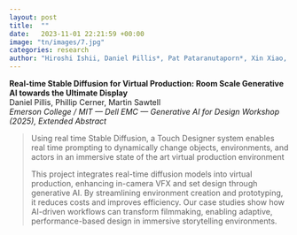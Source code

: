 ```yaml
---
layout: post
title:  ""
date:   2023-11-01 22:21:59 +00:00
image: "tn/images/7.jpg"
categories: research
author: "Hiroshi Ishii, Daniel Pillis*, Pat Pataranutaporn*, Xin Xiao, Alaa Algargoosh, Lucy Li, Jean-Baptiste Labrune (2024)"
---
```

**Real-time Stable Diffusion for Virtual Production: Room Scale Generative AI towards the Ultimate Display**  
Daniel Pillis, Phillip Cerner, Martin Sawtell  
*Emerson College / MIT — Dell EMC — Generative AI for Design Workshop (2025), Extended Abstract*
<blockquote>
  <p>
Using real time Stable Diffusion, a Touch Designer system enables real time prompting to dynamically change objects, environments, and actors in an immersive state of the art virtual production environment 

This project integrates real-time diffusion models into virtual production, enhancing in-camera VFX and set design through generative AI. By streamlining environment creation and prototyping, it reduces costs and improves efficiency. Our case studies show how AI-driven workflows can transform filmmaking, enabling adaptive, performance-based design in immersive storytelling environments.
    </p>
</blockquote>
